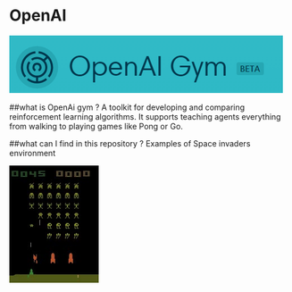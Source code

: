 # OpenAI
![alt tag](https://github.com/SoyGema/OpenAI/blob/master/openAI_gym.png)

##what is OpenAi gym ?
A toolkit for developing and comparing reinforcement learning algorithms. It supports teaching agents everything from walking to playing games like Pong or Go.


##what can I find in this repository ?
Examples of Space invaders environment 

![alt tag](https://github.com/SoyGema/OpenAI/blob/master/Space_Invaders.jpg)
